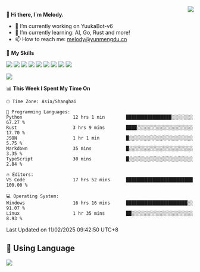 <a href="#">
  <img align="right" src="https://github-readme-stats.vercel.app/api?username=melodyyuuka&count_private=true&show_icons=true" />
</a>

**👋 Hi there, I`m Melody.**

- 🔭 I’m currently working on YuukaBot-v6
- 🌱 I’m currently learning: AI, Go, Rust and more!
- 📫 How to reach me: melody@yunmengdu.cn

🌟 **My Skills** 

![](https://img.shields.io/badge/-Python-3e74a2?style=flat-square&logo=Python&logoColor=fff)
![](https://img.shields.io/badge/-Java-007396?style=flat-square&logo=OpenJDK&logoColor=fff)
![](https://img.shields.io/badge/-Node.js-339933?style=flat-square&logo=Node.js&logoColor=fff)
![](https://img.shields.io/badge/-Git-f05032?style=flat-square&logo=git&logoColor=fff)
![](https://img.shields.io/badge/-PostgreSQL-4169e1?style=flat-square&logo=PostgreSQL&logoColor=fff)
![](https://img.shields.io/badge/-Rust-000000?style=flat-square&logo=rust&logoColor=fff)
![](https://img.shields.io/badge/-VSCode-007acc?style=flat-square&logo=Visual-Studio-Code&logoColor=fff)
![](https://img.shields.io/badge/-FastAPI-009688?style=flat-square&logo=FastAPI&logoColor=fff)
![](https://img.shields.io/badge/-Linux-000000?style=flat-square&logo=Linux&logoColor=fff)


![](https://wakatime.com/badge/user/fa6dc0e2-47c5-4d2d-ae45-69fec6f2122c.svg)

<!--START_SECTION:waka-->
📊 **This Week I Spent My Time On** 

```text
🕑︎ Time Zone: Asia/Shanghai

💬 Programming Languages: 
Python                   12 hrs 1 min        █████████████████░░░░░░░░   67.27 % 
Rust                     3 hrs 9 mins        ████░░░░░░░░░░░░░░░░░░░░░   17.70 % 
JSON                     1 hr 1 min          █░░░░░░░░░░░░░░░░░░░░░░░░    5.75 % 
Markdown                 35 mins             █░░░░░░░░░░░░░░░░░░░░░░░░    3.35 % 
TypeScript               30 mins             █░░░░░░░░░░░░░░░░░░░░░░░░    2.84 % 

🔥 Editors: 
VS Code                  17 hrs 52 mins      █████████████████████████   100.00 % 

💻 Operating System: 
Windows                  16 hrs 16 mins      ███████████████████████░░   91.07 % 
Linux                    1 hr 35 mins        ██░░░░░░░░░░░░░░░░░░░░░░░    8.93 % 
```


 Last Updated on 11/02/2025 09:42:50 UTC+8
<!--END_SECTION:waka-->

## 🥰 **Using Language**

![](https://github-readme-stats.vercel.app/api/wakatime?username=MelodyYuyuko&layout=compact&hide_border=true)
